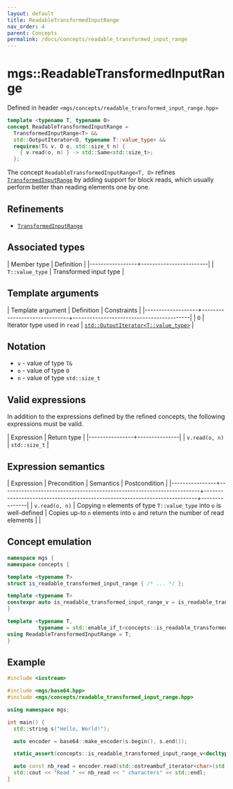 ```yaml
---
layout: default
title: ReadableTransformedInputRange
nav_order: 4
parent: Concepts
permalink: /docs/concepts/readable_transformed_input_range
---
```


# mgs::ReadableTransformedInputRange

Defined in header `<mgs/concepts/readable_transformed_input_range.hpp>`

```cpp
template <typename T, typename O>
concept ReadableTransformedInputRange =
  TransformedInputRange<T> &&
  std::OutputIterator<O, typename T::value_type> &&
  requires(T& v, O o, std::size_t n) {
    { v.read(o, n) } -> std::Same<std::size_t>;
  };
```

The concept `ReadableTransformedInputRange<T, O>` refines [`TransformedInputRange`]() by adding support for block reads, which usually perform better than reading elements one by one.

## Refinements

* [`TransformedInputRange`]()

## Associated types

| Member type     | Definition             |
|-----------------+------------------------|
| `T::value_type` | Transformed input type |

## Template arguments

| Template argument | Definition                   | Constraints                              |
|-------------------+------------------------------+------------------------------------------|
| `O`               | Iterator type used in `read` | [`std::OutputIterator<T::value_type>`]() |

## Notation

* `v` - value of type `T&`
* `o` - value of type `O`
* `n` - value of type `std::size_t`

## Valid expressions

In addition to the expressions defined by the refined concepts, the following expressions must be valid.

| Expression     | Return type   |
|----------------+---------------|
| `v.read(o, n)` | `std::size_t` |

## Expression semantics

| Expression     | Precondition                                                          | Semantics                                                                 | Postcondition |
|----------------+-----------------------------------------------------------------------+---------------------------------------------------------------------------+---------------|
| `v.read(o, n)` | Copying `n` elements of type `T::value_type` into `o` is well-defined | Copies up-to `n` elements into `o` and return the number of read elements |               |

## Concept emulation

```cpp
namespace mgs {
namespace concepts {

template <typename T>
struct is_readable_transformed_input_range { /* ... */ };

template <typename T>
constexpr auto is_readable_transformed_input_range_v = is_readable_transformed_input_range<T>::value;
}

template <typename T,
          typename = std::enable_if_t<concepts::is_readable_transformed_input_range_v<T>>>
using ReadableTransformedInputRange = T;
}
```

## Example

```cpp
#include <iostream>

#include <mgs/base64.hpp>
#include <mgs/concepts/readable_transformed_input_range.hpp>

using namespace mgs;

int main() {
  std::string s("Hello, World!");

  auto encoder = base64::make_encoder(s.begin(), s.end());

  static_assert(concepts::is_readable_transformed_input_range_v<decltype(encoder)>, "");

  auto const nb_read = encoder.read(std::ostreambuf_iterator<char>(std::cout), std::size_t(-1));
  std::cout << "Read " << nb_read << " characters" << std::endl;
}
```
